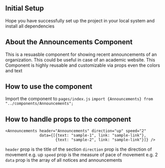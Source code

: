 ## Initial Setup

Hope you have successfully set up the project in your local system and install all dependencies

## About the Announcements Component

This is a resuasble component for showing recent announcements of an organization. This could be useful in case of an academic website. This Component is highly reusable and customizable via props even the colors and text

## How to use the component

Import the component to `pages/index.js`
`import {Announcements} from "../components/Announcements";`

## How to handle props to the component

```
<Announcements header="Announcements" direction="up" speed="2"
               data={[{text: "sample-1", link: "sample-link"},
                      {text: "sample-2", link: "sample-link"}]} />
```

`header` prop is the title of the section
`direction` prop is the direction of movement e.g. up
`speed` prop is the measure of pace of movement e.g. 2
`data` prop is the array of all notices and announcements
